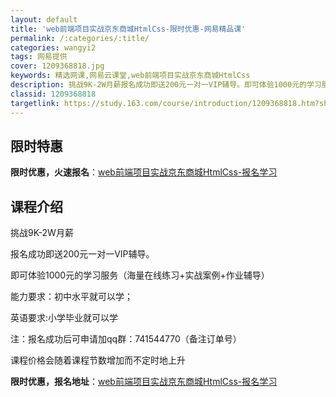 ```yaml
---
layout: default
title: 'web前端项目实战京东商城HtmlCss-限时优惠-网易精品课'
permalink: /:categories/:title/
categories: wangyi2
tags: 网易提供
cover: 1209368818.jpg
keywords: 精选网课,网易云课堂,web前端项目实战京东商城HtmlCss
description: 挑战9K-2W月薪报名成功即送200元一对一VIP辅导。即可体验1000元的学习服务（海量在线练习+实战案例+作业辅导）
classid: 1209368818
targetlink: https://study.163.com/course/introduction/1209368818.htm?share=1&shareId=1025206652&utm_campaign=share&utm_medium=iphoneShare&utm_source=&utm_u=1025206652
---
```


## 限时特惠

**限时优惠，火速报名**：[web前端项目实战京东商城HtmlCss-报名学习](https://study.163.com/course/introduction/1209368818.htm?share=1&shareId=1025206652&utm_campaign=share&utm_medium=iphoneShare&utm_source=&utm_u=1025206652)

## 课程介绍

挑战9K-2W月薪

报名成功即送200元一对一VIP辅导。

即可体验1000元的学习服务（海量在线练习+实战案例+作业辅导）

能力要求：初中水平就可以学；

英语要求:小学毕业就可以学 

注：报名成功后可申请加qq群：741544770（备注订单号）

课程价格会随着课程节数增加而不定时地上升

**限时优惠，报名地址**：[web前端项目实战京东商城HtmlCss-报名学习](https://study.163.com/course/introduction/1209368818.htm?share=1&shareId=1025206652&utm_campaign=share&utm_medium=iphoneShare&utm_source=&utm_u=1025206652)

